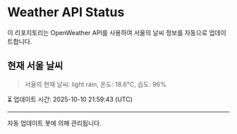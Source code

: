 
# Weather API Status

이 리포지토리는 OpenWeather API를 사용하여 서울의 날씨 정보를 자동으로 업데이트합니다.

## 현재 서울 날씨
> 서울의 현재 날씨: light rain, 온도: 18.6°C, 습도: 96%

⏳ 업데이트 시간: 2025-10-10 21:59:43 (UTC)

---
자동 업데이트 봇에 의해 관리됩니다.
